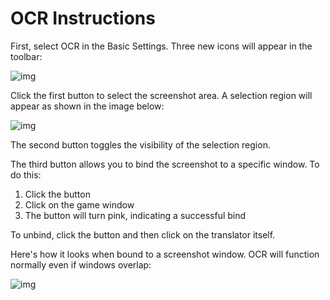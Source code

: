  
# OCR Instructions

First, select OCR in the Basic Settings. Three new icons will appear in the toolbar:

![img](https://image.lunatranslator.xyz/zh/toolbar2.jpg) 

Click the first button to select the screenshot area. A selection region will appear as shown in the image below:

![img](https://image.lunatranslator.xyz/zh/12.jpg)

The second button toggles the visibility of the selection region.

The third button allows you to bind the screenshot to a specific window. To do this:
1. Click the button
2. Click on the game window
3. The button will turn pink, indicating a successful bind

To unbind, click the button and then click on the translator itself.

Here's how it looks when bound to a screenshot window. OCR will function normally even if windows overlap:

![img](https://image.lunatranslator.xyz/zh/ocrbind.jpg)
